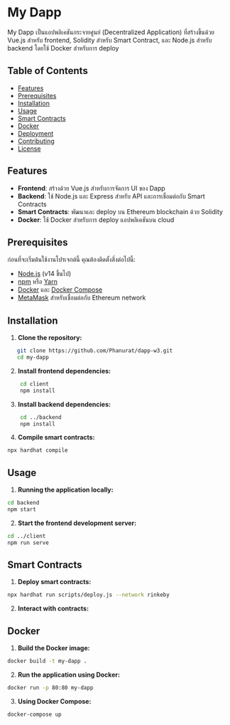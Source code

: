 # My Dapp

My Dapp เป็นแอปพลิเคชันกระจายศูนย์ (Decentralized Application) ที่สร้างขึ้นด้วย Vue.js สำหรับ frontend, Solidity สำหรับ Smart Contract, และ Node.js สำหรับ backend โดยใช้ Docker สำหรับการ deploy

## Table of Contents

- [Features](#features)
- [Prerequisites](#prerequisites)
- [Installation](#installation)
- [Usage](#usage)
- [Smart Contracts](#smart-contracts)
- [Docker](#docker)
- [Deployment](#deployment)
- [Contributing](#contributing)
- [License](#license)

## Features

- **Frontend**: สร้างด้วย Vue.js สำหรับการจัดการ UI ของ Dapp
- **Backend**: ใช้ Node.js และ Express สำหรับ API และการเชื่อมต่อกับ Smart Contracts
- **Smart Contracts**: พัฒนาและ deploy บน Ethereum blockchain ด้วย Solidity
- **Docker**: ใช้ Docker สำหรับการ deploy แอปพลิเคชันบน cloud

## Prerequisites

ก่อนที่จะเริ่มต้นใช้งานโปรเจกต์นี้ คุณต้องติดตั้งสิ่งต่อไปนี้:

- [Node.js](https://nodejs.org/en/) (v14 ขึ้นไป)
- [npm](https://www.npmjs.com/) หรือ [Yarn](https://yarnpkg.com/)
- [Docker](https://www.docker.com/) และ [Docker Compose](https://docs.docker.com/compose/)
- [MetaMask](https://metamask.io/) สำหรับเชื่อมต่อกับ Ethereum network

## Installation

1. **Clone the repository:**
```sh
   git clone https://github.com/Phanurat/dapp-w3.git
   cd my-dapp
```

2. **Install frontend dependencies:**
```sh
    cd client
    npm install
```

3. **Install backend dependencies:**
```sh
    cd ../backend
    npm install
```

4. **Compile smart contracts:**
```sh
npx hardhat compile
```
## Usage

1. **Running the application locally:**
```sh
cd backend
npm start
```

2. **Start the frontend development server:**

```sh
cd ../client
npm run serve
```
## Smart Contracts

1. **Deploy smart contracts:**
```sh
npx hardhat run scripts/deploy.js --network rinkeby
```
2. **Interact with contracts:**

## Docker

1. **Build the Docker image:**

```sh
docker build -t my-dapp .
```
2. **Run the application using Docker:**

```sh
docker run -p 80:80 my-dapp
```

3. **Using Docker Compose:**

```sh
docker-compose up
```